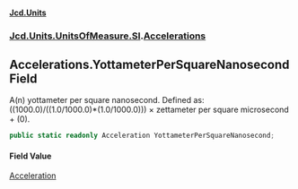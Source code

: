 #### [Jcd.Units](index.md 'index')
### [Jcd.Units.UnitsOfMeasure.SI](Jcd.Units.UnitsOfMeasure.SI.md 'Jcd.Units.UnitsOfMeasure.SI').[Accelerations](Accelerations.md 'Jcd.Units.UnitsOfMeasure.SI.Accelerations')

## Accelerations.YottameterPerSquareNanosecond Field

A(n) yottameter per square nanosecond. Defined as: ((1000.0)/((1.0/1000.0)*(1.0/1000.0))) × zettameter per square microsecond + (0).

```csharp
public static readonly Acceleration YottameterPerSquareNanosecond;
```

#### Field Value
[Acceleration](Acceleration.md 'Jcd.Units.UnitTypes.Acceleration')